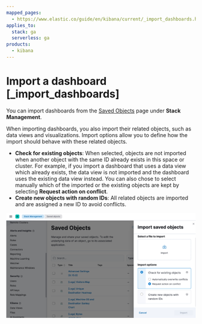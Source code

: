 ```yaml
---
mapped_pages:
  - https://www.elastic.co/guide/en/kibana/current/_import_dashboards.html
applies_to:
  stack: ga
  serverless: ga
products:
  - kibana
---
```


# Import a dashboard [_import_dashboards]

You can import dashboards from the [Saved Objects](../find-and-organize/saved-objects.md) page under **Stack Management**.

When importing dashboards, you also import their related objects, such as data views and visualizations. Import options allow you to define how the import should behave with these related objects.

* **Check for existing objects**: When selected, objects are not imported when another object with the same ID already exists in this space or cluster. For example, if you import a dashboard that uses a data view which already exists, the data view is not imported and the dashboard uses the existing data view instead. You can also chose to select manually which of the imported or the existing objects are kept by selecting **Request action on conflict**.
* **Create new objects with random IDs**: All related objects are imported and are assigned a new ID to avoid conflicts.

![Import panel](/explore-analyze/images/kibana-dashboard-import-saved-object.png "")
